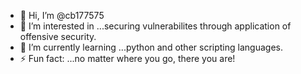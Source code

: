 - 👋 Hi, I’m @cb177575
- 👀 I’m interested in ...securing vulnerabilites through application of offensive security.
- 🌱 I’m currently learning ...python and other scripting languages.  
- ⚡ Fun fact: ...no matter where you go, there you are!

<!---
cb177575/cb177575 is a ✨ special ✨ repository because its `README.md` (this file) appears on your GitHub profile.
You can click the Preview link to take a look at your changes.
--->
